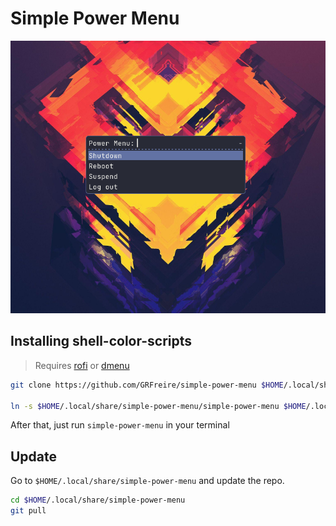 # Simple Power Menu

![Screenshot of shell-color-scripts](README/screenshot.png)

## Installing shell-color-scripts

> Requires [rofi](https://github.com/davatorium/rofi) or [dmenu](https://tools.suckless.org/dmenu/)

```sh
git clone https://github.com/GRFreire/simple-power-menu $HOME/.local/share/simple-power-menu

ln -s $HOME/.local/share/simple-power-menu/simple-power-menu $HOME/.local/bin/simple-power-menu
```

After that, just run ```simple-power-menu``` in your terminal

## Update

Go to ```$HOME/.local/share/simple-power-menu``` and update the repo.

```sh
cd $HOME/.local/share/simple-power-menu
git pull
```
